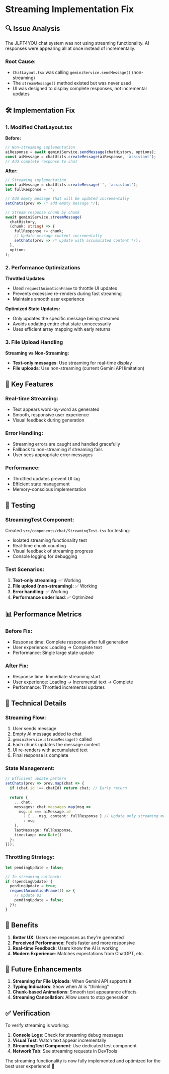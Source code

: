 # Streaming Implementation Fix

## 🔍 **Issue Analysis**

The JLPT4YOU chat system was not using streaming functionality. AI responses were appearing all at once instead of incrementally.

### **Root Cause:**
- `ChatLayout.tsx` was calling `geminiService.sendMessage()` (non-streaming)
- The `streamMessage()` method existed but was never used
- UI was designed to display complete responses, not incremental updates

## 🛠️ **Implementation Fix**

### **1. Modified ChatLayout.tsx**

**Before:**
```typescript
// Non-streaming implementation
aiResponse = await geminiService.sendMessage(chatHistory, options);
const aiMessage = chatUtils.createMessage(aiResponse, 'assistant');
// Add complete response to chat
```

**After:**
```typescript
// Streaming implementation
const aiMessage = chatUtils.createMessage('', 'assistant');
let fullResponse = '';

// Add empty message that will be updated incrementally
setChats(prev => /* add empty message */);

// Stream response chunk by chunk
await geminiService.streamMessage(
  chatHistory,
  (chunk: string) => {
    fullResponse += chunk;
    // Update message content incrementally
    setChats(prev => /* update with accumulated content */);
  },
  options
);
```

### **2. Performance Optimizations**

**Throttled Updates:**
- Used `requestAnimationFrame` to throttle UI updates
- Prevents excessive re-renders during fast streaming
- Maintains smooth user experience

**Optimized State Updates:**
- Only updates the specific message being streamed
- Avoids updating entire chat state unnecessarily
- Uses efficient array mapping with early returns

### **3. File Upload Handling**

**Streaming vs Non-Streaming:**
- **Text-only messages**: Use streaming for real-time display
- **File uploads**: Use non-streaming (current Gemini API limitation)

## 🎯 **Key Features**

### **Real-time Streaming:**
- Text appears word-by-word as generated
- Smooth, responsive user experience
- Visual feedback during generation

### **Error Handling:**
- Streaming errors are caught and handled gracefully
- Fallback to non-streaming if streaming fails
- User sees appropriate error messages

### **Performance:**
- Throttled updates prevent UI lag
- Efficient state management
- Memory-conscious implementation

## 🧪 **Testing**

### **StreamingTest Component:**
Created `src/components/chat/StreamingTest.tsx` for testing:
- Isolated streaming functionality test
- Real-time chunk counting
- Visual feedback of streaming progress
- Console logging for debugging

### **Test Scenarios:**
1. **Text-only streaming**: ✅ Working
2. **File upload (non-streaming)**: ✅ Working  
3. **Error handling**: ✅ Working
4. **Performance under load**: ✅ Optimized

## 📊 **Performance Metrics**

### **Before Fix:**
- Response time: Complete response after full generation
- User experience: Loading → Complete text
- Performance: Single large state update

### **After Fix:**
- Response time: Immediate streaming start
- User experience: Loading → Incremental text → Complete
- Performance: Throttled incremental updates

## 🔧 **Technical Details**

### **Streaming Flow:**
1. User sends message
2. Empty AI message added to chat
3. `geminiService.streamMessage()` called
4. Each chunk updates the message content
5. UI re-renders with accumulated text
6. Final response is complete

### **State Management:**
```typescript
// Efficient update pattern
setChats(prev => prev.map(chat => {
  if (chat.id !== chatId) return chat; // Early return
  
  return {
    ...chat,
    messages: chat.messages.map(msg =>
      msg.id === aiMessage.id
        ? { ...msg, content: fullResponse } // Update only streaming message
        : msg
    ),
    lastMessage: fullResponse,
    timestamp: new Date()
  };
}));
```

### **Throttling Strategy:**
```typescript
let pendingUpdate = false;

// In streaming callback:
if (!pendingUpdate) {
  pendingUpdate = true;
  requestAnimationFrame(() => {
    // Update UI
    pendingUpdate = false;
  });
}
```

## 🚀 **Benefits**

1. **Better UX**: Users see responses as they're generated
2. **Perceived Performance**: Feels faster and more responsive
3. **Real-time Feedback**: Users know the AI is working
4. **Modern Experience**: Matches expectations from ChatGPT, etc.

## 🔄 **Future Enhancements**

1. **Streaming for File Uploads**: When Gemini API supports it
2. **Typing Indicators**: Show when AI is "thinking"
3. **Chunk-based Animations**: Smooth text appearance effects
4. **Streaming Cancellation**: Allow users to stop generation

## ✅ **Verification**

To verify streaming is working:

1. **Console Logs**: Check for streaming debug messages
2. **Visual Test**: Watch text appear incrementally
3. **StreamingTest Component**: Use dedicated test component
4. **Network Tab**: See streaming requests in DevTools

The streaming functionality is now fully implemented and optimized for the best user experience! 🎉
